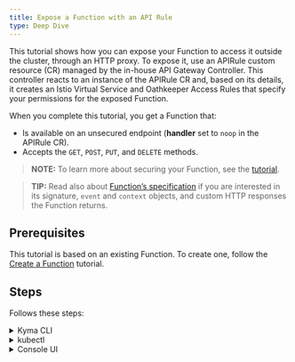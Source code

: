 ```yaml
---
title: Expose a Function with an API Rule
type: Deep Dive
---
```


This tutorial shows how you can expose your Function to access it outside the cluster, through an HTTP proxy. To expose it, use an APIRule custom resource (CR) managed by the in-house API Gateway Controller. This controller reacts to an instance of the APIRule CR and, based on its details, it creates an Istio Virtual Service and Oathkeeper Access Rules that specify your permissions for the exposed Function.

When you complete this tutorial, you get a Function that:

- Is available on an unsecured endpoint (**handler** set to `noop` in the APIRule CR).
- Accepts the `GET`, `POST`, `PUT`, and `DELETE` methods.

>**NOTE:** To learn more about securing your Function, see the [tutorial](/components/api-gateway#tutorials-expose-and-secure-a-service-deploy-expose-and-secure-the-sample-resources).

> **TIP:** Read also about [Function’s specification](#details-function-s-specification) if you are interested in its signature, `event` and `context` objects, and custom HTTP responses the Function returns.

## Prerequisites

This tutorial is based on an existing Function. To create one, follow the [Create a Function](#tutorials-create-a-function) tutorial.

## Steps

Follows these steps:

<div tabs name="steps" group="expose-function">
  <details>
  <summary label="cli">
  Kyma CLI
  </summary>

1. Export these variables:

      ```bash
      export DOMAIN={DOMAIN_NAME}
      export NAME={APIRULE_NAME}
      export NAMESPACE={FUNCTION_NAMESPACE}
      ```

2. Download the latest configuration of the Function from the cluster. This way you will update the local `config.yaml` file with Function's code.

  ```bash
  kyma sync function $NAME -n $NAMESPACE
  ```

3. Edit the local `config.yaml` file and add the **apiRules** schema for the Function:

```yaml
apiRules:
    - name: $NAME
      namespace: $NAMESPACE
      gateway: kyma-gateway.kyma-system.svc.cluster.local
      service:
        host: $NAME.$DOMAIN
        name: $NAME
        port: 80
      rules:
        - methods:
            - GET
            - POST
            - PUT
            - DELETE
          accessStrategies:
            - config: {}
            - handler: noop
```

4. Apply the new configuration on the cluster:

  ```bash
  kyma apply function
  ```

5. Check if the Function's code was pushed to the cluster and reflects the local configuration:

  ```bash
  kubectl get apirules $NAME -n $NAMESPACE
  ```

6. Call the Function's external address:

  ```bash
  curl https://$NAME.$DOMAIN
  ```

  </details>
  <details>
  <summary label="kubectl">
  kubectl
  </summary>

1. Export these variables:

    ```bash
    export DOMAIN={DOMAIN_NAME}
    export NAME={FUNCTION_NAME}
    export NAMESPACE={FUNCTION_NAMESPACE}
    ```

    >**NOTE:** Function takes the name from the Function CR name. The APIRule CR can have a different name but for the purpose of this tutorial, all related resources share a common name defined under the **NAME** variable.

2. Create an APIRule CR for your Function. It is exposed on port `80` that is the default port of the [Service Placeholder](#architecture-architecture).

    ```yaml
    cat <<EOF | kubectl apply -f -
    apiVersion: gateway.kyma-project.io/v1alpha1
    kind: APIRule
    metadata:
      name: $NAME
      namespace: $NAMESPACE
    spec:
      gateway: kyma-gateway.kyma-system.svc.cluster.local
      rules:
      - path: /.*
        accessStrategies:
        - config: {}
          handler: noop
        methods:
        - GET
        - POST
        - PUT
        - DELETE
      service:
        host: $NAME.$DOMAIN
        name: $NAME
        port: 80
    EOF
    ```

3. Check that the API Rule was created successfully and has the status `OK`:

    ```bash
    kubectl get apirules $NAME -n $NAMESPACE -o=jsonpath='{.status.APIRuleStatus.code}'
    ```

4. Access the Function's external address:

    ```bash
    curl https://$NAME.$DOMAIN
    ```

   >**CAUTION:** If you have a Minikube cluster, you must first add its IP address mapped to the hostname of the exposed Kubernetes Service to the `hosts` file on your machine.

    </details>
    <details>
    <summary label="console-ui">
    Console UI
    </summary>

1. Select a Namespace from the drop-down list in the top navigation panel. Make sure the Namespace includes the Function that you want to expose through an API Rule.

2. In the left navigation panel, go to **Workloads** > **Functions** and select the Function you want to expose.

3. Switch to the **Configuration** tab and select **Expose Function** in the **API Rules** section. A pop-up box with the form will appear on the screen.

4. In the **General settings** section:

    - Enter the API Rule's **Name** matching the Function's name.

    >**NOTE:** The APIRule CR can have a name different from that of the Function, but it is recommended that all related resources share a common name.

    - Enter **Hostname** to indicate the host on which you want to expose your Function.

5. In the **Access strategies** section, leave the default settings with the `GET`, `POST`, `PUT`, `PATCH`, `DELETE`, and `HEAD` methods and the `noop` handler selected.

6. Select **Create** to confirm changes. The pop-up box with the form will close.

7. Check if you can access the Function by selecting the HTTPS link under the **Host** column for the newly created API Rule.

    >**CAUTION:** If you have a Minikube cluster, you must first add its IP address mapped to the hostname of the exposed Kubernetes Service to the `hosts` file on your machine.

    </details>
</div>
